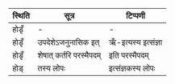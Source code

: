 | स्थिति | सूत्र | टिप्पणी |
| ----- | ------- | ------ |
| होडृँ | - | - |
| होडृँ | उपदेशेऽजनुनासिक इत् | ऋँ-इत्यस्य इत्संज्ञा |
| होडृँ | शेषात् कर्तरि परस्मैपदम् | इति परस्मैपदम् |
| होड् | तस्य लोपः | इत्संज्ञकस्य लोपः |
